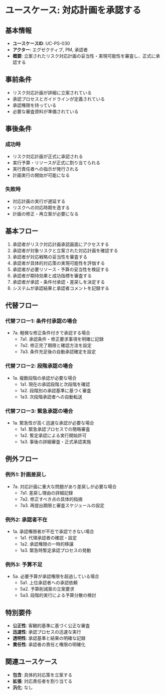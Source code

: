 # ユースケース: 対応計画を承認する

## 基本情報
- **ユースケースID**: UC-PS-030
- **アクター**: エグゼクティブ, PM, 承認者
- **概要**: 立案されたリスク対応計画の妥当性・実現可能性を審査し、正式に承認する

## 事前条件
- リスク対応計画が詳細に立案されている
- 承認プロセスとガイドラインが定義されている
- 承認権限を持っている
- 必要な審査資料が準備されている

## 事後条件
### 成功時
- リスク対応計画が正式に承認される
- 実行予算・リソースが正式に割り当てられる
- 実行責任者への指示が発行される
- 計画実行の開始が可能になる

### 失敗時
- 対応計画の実行が遅延する
- リスクへの対応時期を逸する
- 計画の修正・再立案が必要になる

## 基本フロー
1. 承認者がリスク対応計画承認画面にアクセスする
2. 承認者が対象リスクと立案された対応計画を確認する
3. 承認者が対応戦略の妥当性を審査する
4. 承認者が具体的対応策の実現可能性を評価する
5. 承認者が必要リソース・予算の妥当性を検証する
6. 承認者が期待効果と成功指標を審査する
7. 承認者が承認・条件付承認・差戻しを決定する
8. システムが承認結果と承認者コメントを記録する

## 代替フロー
### 代替フロー1: 条件付承認の場合
- 7a. 軽微な修正条件付きで承認する場合
  - 7a1. 承認条件・修正要求事項を明確に記録
  - 7a2. 修正完了期限と確認方法を設定
  - 7a3. 条件充足後の自動承認確定を設定

### 代替フロー2: 段階承認の場合
- 1a. 複数段階の承認が必要な場合
  - 1a1. 現在の承認段階と次段階を確認
  - 1a2. 段階別の承認基準に基づく審査
  - 1a3. 次段階承認者への自動転送

### 代替フロー3: 緊急承認の場合
- 1a. 緊急性が高く迅速な承認が必要な場合
  - 1a1. 緊急承認プロセスでの簡略審査
  - 1a2. 暫定承認による実行開始許可
  - 1a3. 事後の詳細審査・正式承認実施

## 例外フロー
### 例外1: 計画差戻し
- 7a. 対応計画に重大な問題があり差戻しが必要な場合
  - 7a1. 差戻し理由の詳細記録
  - 7a2. 修正すべき点の具体的指摘
  - 7a3. 再提出期限と審査スケジュールの設定

### 例外2: 承認者不在
- 1a. 承認権限者が不在で承認できない場合
  - 1a1. 代理承認者の確認・設定
  - 1a2. 承認権限の一時的移譲
  - 1a3. 緊急時暫定承認プロセスの発動

### 例外3: 予算不足
- 5a. 必要予算が承認権限を超過している場合
  - 5a1. 上位承認者への承認依頼
  - 5a2. 予算削減案の立案要求
  - 5a3. 段階的実行による予算分散の検討

## 特別要件
- **公正性**: 客観的基準に基づく公正な審査
- **迅速性**: 承認プロセスの迅速な実行
- **透明性**: 承認基準と結果の明確な記録
- **責任性**: 承認者の責任と権限の明確化

## 関連ユースケース
- **包含**: 具体的対応策を立案する
- **拡張**: 対応責任者を割り当てる
- **汎化**: なし
